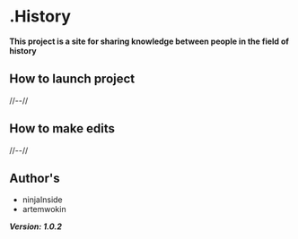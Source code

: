 # .History

  **This project is a site for sharing knowledge between people 
  in the field of history**  

## How to launch project
  //--//

## How to make edits
  //--//

## Author's 
  
 - ninjaInside
 - artemwokin
 

***Version: 1.0.2***  
  
